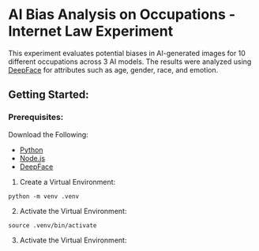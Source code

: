 # AI Bias Analysis on Occupations - Internet Law Experiment
This experiment evaluates potential biases in AI-generated images for 10 different occupations across 3 AI models. The results were analyzed using [DeepFace](https://github.com/serengil/deepface) for attributes such as age, gender, race, and emotion.

## Getting Started:
### Prerequisites:
Download the Following:
- [Python](https://www.python.org/downloads/)
- [Node.js](https://nodejs.org/en/download/package-manager)
- [DeepFace](https://github.com/serengil/deepface)

1. Create a Virtual Environment:
```shell
python -m venv .venv
```
2. Activate the Virtual Environment:
```shell
source .venv/bin/activate
```
3. Activate the Virtual Environment:
